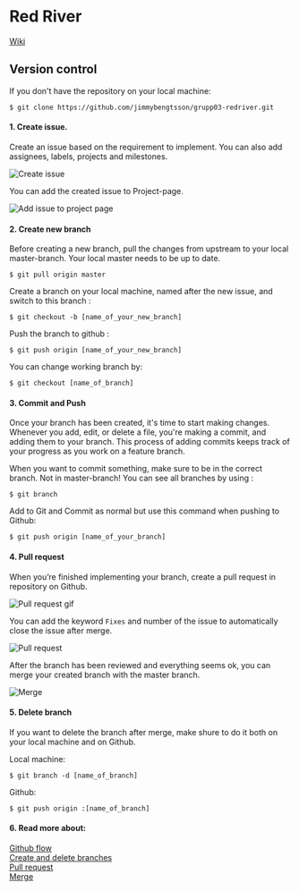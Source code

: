 # Red River

[Wiki](https://github.com/jimmybengtsson/grupp03-redriver/wiki) 


## Version control

If you don't have the repository on your local machine:
```
$ git clone https://github.com/jimmybengtsson/grupp03-redriver.git
```

#### 1. Create issue. 

Create an issue based on the requirement to implement. You can also add assignees, labels, projects and milestones. 

![Create issue](https://github.com/jimmybengtsson/grupp03-redriver/blob/master/documentation/img/version-control/1-create-issue.png)

You can add the created issue to Project-page.

![Add issue to project page](https://github.com/jimmybengtsson/grupp03-redriver/blob/master/documentation/img/version-control/2-add-issue-to-project-page.gif)

#### 2. Create new branch

Before creating a new branch, pull the changes from upstream to your local master-branch. Your local master needs to be up to date.
```
$ git pull origin master
```

Create a branch on your local machine,  named after the new issue, and switch to this branch :
```
$ git checkout -b [name_of_your_new_branch]
```

Push the branch to github :
```
$ git push origin [name_of_your_new_branch]
```

You can change working branch by:
```
$ git checkout [name_of_branch]
```

#### 3. Commit and Push

Once your branch has been created, it's time to start making changes. Whenever you add, edit, or delete a file, you're making a commit, and adding them to your branch. This process of adding commits keeps track of your progress as you work on a feature branch.

When you want to commit something, make sure to be in the correct branch. Not in master-branch! You can see all branches by using :
```
$ git branch
```
Add to Git and Commit as normal but use this command when pushing to Github:
```
$ git push origin [name_of_your_branch]
```

#### 4. Pull request

When you’re finished implementing your branch, create a pull request in repository on Github.

![Pull request gif](https://github.com/jimmybengtsson/grupp03-redriver/blob/master/documentation/img/version-control/3-pull-request.gif)

You can add the keyword `Fixes` and number of the issue to automatically close the issue after merge.

![Pull request](https://github.com/jimmybengtsson/grupp03-redriver/blob/master/documentation/img/version-control/4-pull-request.png)

After the branch has been reviewed and everything seems ok, you can merge your created branch with the master branch.

![Merge](https://github.com/jimmybengtsson/grupp03-redriver/blob/master/documentation/img/version-control/5-merge-branches.gif)

#### 5. Delete branch

If you want to delete the branch after merge, make shure to do it both on your local machine and on Github.

Local machine:
```
$ git branch -d [name_of_branch]
```

Github:
```
$ git push origin :[name_of_branch]
```


#### 6. Read more about:

[Github flow](https://guides.github.com/introduction/flow/)  
[Create and delete branches](https://github.com/Kunena/Kunena-Forum/wiki/Create-a-new-branch-with-git-and-manage-branches)  
[Pull request](https://help.github.com/articles/about-pull-requests/)  
[Merge](https://help.github.com/articles/merging-a-pull-request/)  
